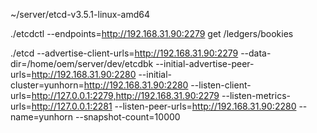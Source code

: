 
~/server/etcd-v3.5.1-linux-amd64


./etcdctl --endpoints=http://192.168.31.90:2279 get /ledgers/bookies



./etcd --advertise-client-urls=http://192.168.31.90:2279 --data-dir=/home/oem/server/dev/etcdbk --initial-advertise-peer-urls=http://192.168.31.90:2280 --initial-cluster=yunhorn=http://192.168.31.90:2280 --listen-client-urls=http://127.0.0.1:2279,http://192.168.31.90:2279 --listen-metrics-urls=http://127.0.0.1:2281 --listen-peer-urls=http://192.168.31.90:2280 --name=yunhorn --snapshot-count=10000